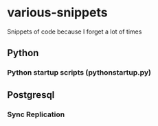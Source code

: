 various-snippets
================

Snippets of code because I forget a lot of times

## Python
### Python startup scripts (pythonstartup.py)

## Postgresql
### Sync Replication
